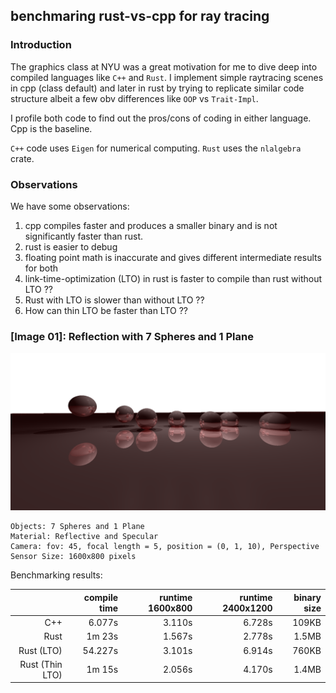 ## benchmaring rust-vs-cpp for ray tracing

### Introduction
The graphics class at NYU was a great motivation for me to dive deep into compiled languages like `C++` and `Rust`. I implement simple raytracing scenes in cpp (class default) and later in rust by trying to replicate similar code structure albeit a few obv differences like `OOP` vs `Trait-Impl`. 

I profile both code to find out the pros/cons of coding in either language. Cpp is the baseline.


`C++` code uses `Eigen` for numerical computing. `Rust` uses the `nlalgebra` crate. 

### Observations
We have some observations:
1. cpp compiles faster and produces a smaller binary and is not significantly faster than rust.
2. rust is easier to debug
3. floating point math is inaccurate and gives different intermediate results for both
4. link-time-optimization (LTO) in rust is faster to compile than rust without LTO ??
5. Rust with LTO is slower than without LTO ??
6. How can thin LTO be faster than LTO ??

### [Image 01]: Reflection with 7 Spheres and 1 Plane
<img src="./scene.png">

```
Objects: 7 Spheres and 1 Plane
Material: Reflective and Specular
Camera: fov: 45, focal length = 5, position = (0, 1, 10), Perspective
Sensor Size: 1600x800 pixels
```


Benchmarking results:

|      | compile time | runtime 1600x800 | runtime 2400x1200 | binary size |
| ---: | ---:        | ---:              | ---:               | ---:        |
| C++  | 6.077s      | 3.110s            | 6.728s             | 109KB       |
| Rust | 1m 23s      | 1.567s            | 2.778s             | 1.5MB       |
| Rust (LTO) | 54.227s | 3.101s            | 6.914s             | 760KB       |
| Rust (Thin LTO) | 1m 15s | 2.056s            | 4.170s             | 1.4MB       |

